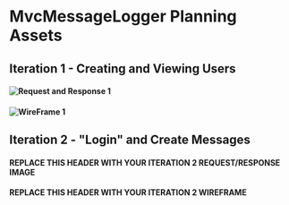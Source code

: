 # MvcMessageLogger Planning Assets

## Iteration 1 - Creating and Viewing Users

#### ![Request and Response 1](../../../../OneDrive/Desktop/img_0234_720.jpg)
#### ![WireFrame 1](../../../../OneDrive/Desktop/img_0235_720.jpg)

## Iteration 2 - "Login" and Create Messages

#### REPLACE THIS HEADER WITH YOUR ITERATION 2 REQUEST/RESPONSE IMAGE
#### REPLACE THIS HEADER WITH YOUR ITERATION 2 WIREFRAME
